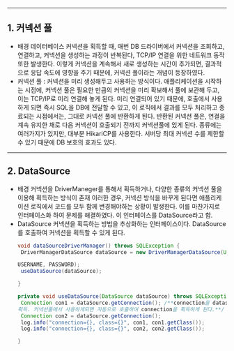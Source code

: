 ***
## 1. 커넥션 풀

- 배경 
	데이터베이스 커넥션을 획득할 때, 매번 DB 드라이버에서 커넥션을 조회하고, 연결하고, 커넥션을 생성하는 과정이 반복된다, TCP/IP 연결을 위한 네트워크 동작 또한 발생한다.  이렇게 커넥션을 계속해서 새로 생성하는 시간이 추가되면, 결과적으로 응답 속도에 영향을 주기 때문에, 커넥션 풀이라는 개념이 등장하였다.
- 커넥션 풀 :
	커넥션을 미리 생성해두고 사용하는 방식이다. 애플리케이션을 시작하는 시점에, 커넥션 풀은 필요한 만큼의 커넥션을 미리 확보해서 풀에 보관해 두고, 이는 TCP/IP로 미리 연결해 놓게 된다. 미리 연결되어 있기 때문에, 호출에서 사용하게 되면 즉시 SQL을 DB에 전달할 수 있고, 이 로직에서 결과를 모두 처리하고 종료되는 시점에서는, 그대로 커넥션 풀에 반환하게 된다. 반환된 커넥션 풀은, 연결을 계속 유지한 채로 다음 커넥션이 호출되기 전까지 커넥션풀에 있게 된다.
	종류에는 여러가지가 있지만, 대부분 HikariCP를 사용한다. 서버당 최대 커넥션 수를 제한할 수 있기 때문에 DB 보호의 효과도 있다.
***
## 2. DataSource
- 배경
	커넥션을 DriverManeger를 통해서 획득하거나, 다양한 종류의 커넥션 풀을 이용해 획득하는 방식이 존재
	이러한 경우, 커넥션 방식을 바꾸게 된다면 애플리케이션 로직에서 코드를 모두 함께 변경해야하는 상황이 발생한다. 이를 마찬가지로 인터페이스화 하여 문제를 해결하였다. 이 인터페이스를 DataSource라고 함.
- DataSource
	커넥션을 획득하는 방법을 추상화하는 인터페이스이다. DataSource를 호출하여 커넥션을 획득할 수 있게 된다.
	```JAVA
	void dataSourceDriverManager() throws SQLException {
     DriverManagerDataSource dataSource = new DriverManagerDataSource(URL,

 	USERNAME, PASSWORD);
     useDataSource(dataSource);

	}

 	private void useDataSource(DataSource dataSource) throws SQLException {
     Connection con1 = dataSource.getConnection(); /**connection을 datasource에서 
	획득. 커넥션풀에서 사용하게되면 자동으로 호출하여 connection을 획득하게 된다.**/
     Connection con2 = dataSource.getConnection();
     log.info("connection={}, class={}", con1, con1.getClass());
     log.info("connection={}, class={}", con2, con2.getClass());

	}
```
